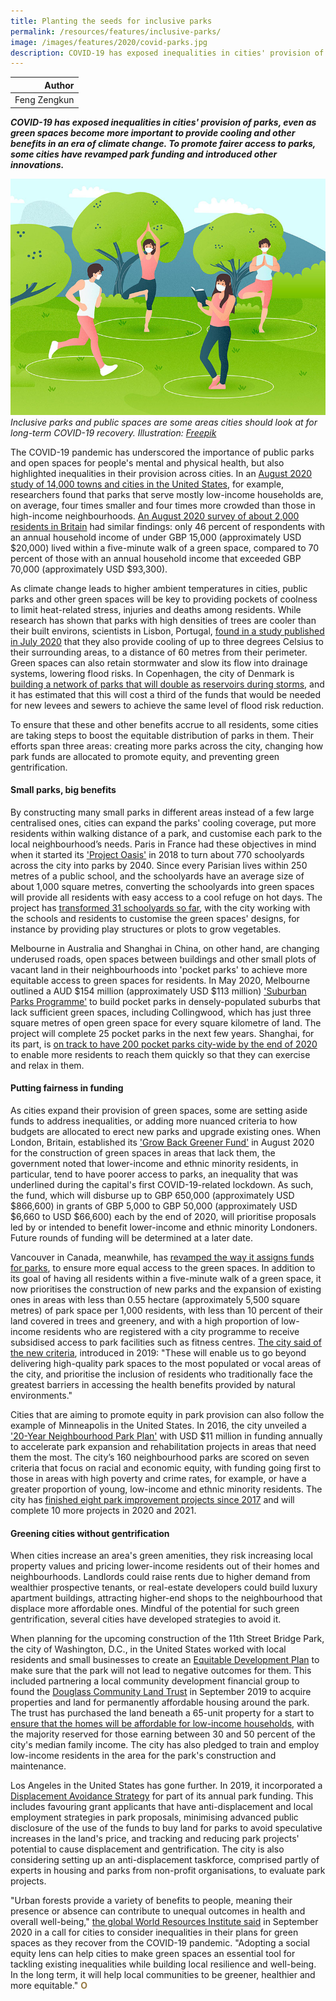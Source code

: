 ```yaml
---
title: Planting the seeds for inclusive parks
permalink: /resources/features/inclusive-parks/
image: /images/features/2020/covid-parks.jpg
description: COVID-19 has exposed inequalities in cities' provision of parks, even as green spaces become more important to provide cooling and other benefits in an era of climate change. To promote fairer access to parks, some cities have revamped park funding and introduced other innovations.
---
```


| Author |
|---:|
| Feng Zengkun |

***COVID-19 has exposed inequalities in cities' provision of parks, even as green spaces become more important to provide cooling and other benefits in an era of climate change. To promote fairer access to parks, some cities have revamped park funding and introduced other innovations.***

![Inclusive parks and public spaces are some areas cities should look at for long-term COVID-19 recovery](/images/features/2020/covid-parks.jpg/)*Inclusive parks and public spaces are some areas cities should look at for long-term COVID-19 recovery. Illustration: [Freepik](http://www.freepik.com)*

The COVID-19 pandemic has underscored the importance of public parks and open spaces for people's mental and physical health, but also highlighted inequalities in their provision across cities. In an [August 2020 study of 14,000 towns and cities in the United States](https://www.theguardian.com/us-news/2020/aug/05/us-parks-minority-neighborhoods-smaller-more-crowded), for example, researchers found that parks that serve mostly low-income households are, on average, four times smaller and four times more crowded than those in high-income neighbourhoods. [An August 2020 survey of about 2,000 residents in Britain](https://www.ramblers.org.uk/news/latest-news/2020/september/the-grass-isnt-greener-for-everyone.aspx) had similar findings: only 46 percent of respondents with an annual household income of under GBP 15,000 (approximately USD $20,000) lived within a five-minute walk of a green space, compared to 70 percent of those with an annual household income that exceeded GBP 70,000 (approximately USD $93,300).

As climate change leads to higher ambient temperatures in cities, public parks and other green spaces will be key to providing pockets of coolness to limit heat-related stress, injuries and deaths among residents. While research has shown that parks with high densities of trees are cooler than their built environs, scientists in Lisbon, Portugal, [found in a study published in July 2020](https://www.sciencedirect.com/science/article/abs/pii/S0048969720316958) that they also provide cooling of up to three degrees Celsius to their surrounding areas, to a distance of 60 metres from their perimeter. Green spaces can also retain stormwater and slow its flow into drainage systems, lowering flood risks. In Copenhagen, the city of Denmark is [building a network of parks that will double as reservoirs during storms](https://www.politico.eu/article/copenhagen-warming-climate-flooding/), and it has estimated that this will cost a third of the funds that would be needed for new levees and sewers to achieve the same level of flood risk reduction.

To ensure that these and other benefits accrue to all residents, some cities are taking steps to boost the equitable distribution of parks in them. Their efforts span three areas: creating more parks across the city, changing how park funds are allocated to promote equity, and preventing green gentrification. 

#### **Small parks, big benefits**

By constructing many small parks in different areas instead of a few large centralised ones, cities can expand the parks' cooling coverage, put more residents within walking distance of a park, and customise each park to the local neighbourhood’s needs. Paris in France had these objectives in mind when it started its ['Project Oasis'](https://citymonitor.ai/community/how-paris-plans-to-protect-its-residents-from-rising-heat) in 2018 to turn about 770 schoolyards across the city into parks by 2040. Since every Parisian lives within 250 metres of a public school, and the schoolyards have an average size of about 1,000 square metres, converting the schoolyards into green spaces will provide all residents with easy access to a cool refuge on hot days. The project has [transformed 31 schoolyards so far](https://www.uia-initiative.eu/en/news/paris-creating-oasis-heart-its-neighborhoods-and-why-more-cities-should-follow), with the city working with the schools and residents to customise the green spaces' designs, for instance by providing play structures or plots to grow vegetables. 

Melbourne in Australia and Shanghai in China, on other hand, are changing underused roads, open spaces between buildings and other small plots of vacant land in their neighbourhoods into 'pocket parks' to achieve more equitable access to green spaces for residents. In May 2020, Melbourne outlined a AUD $154 million (approximately USD $113 million) ['Suburban Parks Programme'](https://www.environment.vic.gov.au/suburban-parks/creating-new-parkland-across-victoria) to build pocket parks in densely-populated suburbs that lack sufficient green spaces, including Collingwood, which has just three square metres of open green space for every square kilometre of land. The project will complete 25 pocket parks in the next few years. Shanghai, for its part, is [on track to have 200 pocket parks city-wide by the end of 2020](https://www.shine.cn/news/in-focus/2009156080/) to enable more residents to reach them quickly so that they can exercise and relax in them.

#### **Putting fairness in funding**

As cities expand their provision of green spaces, some are setting aside funds to address inequalities, or adding more nuanced criteria to how budgets are allocated to erect new parks and upgrade existing ones. When London, Britain, established its ['Grow Back Greener Fund'](https://www.london.gov.uk/sites/default/files/grow_back_greener_fund_grants_guide.pdf) in August 2020 for the construction of green spaces in areas that lack them, the government noted that lower-income and ethnic minority residents, in particular, tend to have poorer access to parks, an inequality that was underlined during the capital's first COVID-19-related lockdown. As such, the fund, which will disburse up to GBP 650,000 (approximately USD $866,600) in grants of GBP 5,000 to GBP 50,000 (approximately USD $6,660 to USD $66,600) each by the end of 2020, will prioritise proposals led by or intended to benefit lower-income and ethnic minority Londoners. Future rounds of funding will be determined at a later date.

Vancouver in Canada, meanwhile, has [revamped the way it assigns funds for parks](https://vancouver.ca/files/cov/vanplay-strategic-bold-moves-report.pdf), to ensure more equal access to the green spaces. In addition to its goal of having all residents within a five-minute walk of a green space, it now prioritises the construction of new parks and the expansion of existing ones in areas with less than 0.55 hectare (approximately 5,500 square metres) of park space per 1,000 residents, with less than 10 percent of their land covered in trees and greenery, and with a high proportion of low-income residents who are registered with a city programme to receive subsidised access to park facilities such as fitness centres. [The city said of the new criteria](https://planh.ca/success-stories/vanplay-planning-equity-vancouvers-parks-and-recreation-services), introduced in 2019: "These will enable us to go beyond delivering high-quality park spaces to the most populated or vocal areas of the city, and prioritise the inclusion of residents who traditionally face the greatest barriers in accessing the health benefits provided by natural environments."

Cities that are aiming to promote equity in park provision can also follow the example of Minneapolis in the United States. In 2016, the city unveiled a ['20-Year Neighbourhood Park Plan'](https://www.minneapolisparks.org/about_us/budget__financial/20-year_neighborhood_park_plan/) with USD $11 million in funding annually to accelerate park expansion and rehabilitation projects in areas that need them the most. The city’s 160 neighbourhood parks are scored on seven criteria that focus on racial and economic equity, with funding going first to those in areas with high poverty and crime rates, for example, or have a greater proportion of young, low-income and ethnic minority residents. The city has [finished eight park improvement projects since 2017](https://www.minneapolisparks.org/news/2020/07/23/20-year-neighborhood-park-plan-npp20-update-capital-investments/) and will complete 10 more projects in 2020 and 2021.

#### **Greening cities without gentrification**

When cities increase an area's green amenities, they risk increasing local property values and pricing lower-income residents out of their homes and neighbourhoods. Landlords could raise rents due to higher demand from wealthier prospective tenants, or real-estate developers could build luxury apartment buildings, attracting higher-end shops to the neighbourhood that displace more affordable ones. Mindful of the potential for such green gentrification, several cities have developed strategies to avoid it. 

When planning for the upcoming construction of the 11th Street Bridge Park, the city of Washington, D.C., in the United States worked with local residents and small businesses to create an [Equitable Development Plan](https://bbardc.org/wp-content/uploads/2018/10/Equitable-Development-Plan_09.04.18.pdf) to make sure that the park will not lead to negative outcomes for them. This included partnering a local community development financial group to found the [Douglass Community Land Trust](http://douglassclt.org/#Mission) in September 2019 to acquire properties and land for permanently affordable housing around the park. The trust has purchased the land beneath a 65-unit property for a start to [ensure that the homes will be affordable for low-income households](https://www.prnewswire.com/news-releases/dhcd-financing-to-preserve-65-affordable-housing-units-in-ward-8-301153594.html), with the majority reserved for those earning between 30 and 50 percent of the city's median family income. The city has also pledged to train and employ low-income residents in the area for the park's construction and maintenance.

Los Angeles in the United States has gone further. In 2019, it incorporated a [Displacement Avoidance Strategy](https://rposd.lacounty.gov/wp-content/uploads/2020/01/Measure-A-GAM__2019.06.12.pdf) for part of its annual park funding. This includes favouring grant applicants that have anti-displacement and local employment strategies in park proposals, minimising advanced public disclosure of the use of the funds to buy land for parks to avoid speculative increases in the land's price, and tracking and reducing park projects' potential to cause displacement and gentrification. The city is also considering setting up an anti-displacement taskforce, comprised partly of experts in housing and parks from non-profit organisations, to evaluate park projects. 

"Urban forests provide a variety of benefits to people, meaning their presence or absence can contribute to unequal outcomes in health and overall well-being," [the global World Resources Institute said](https://www.wri.org/blog/2020/09/green-space-social-equity-cities) in September 2020 in a call for cities to consider inequalities in their plans for green spaces as they recover from the COVID-19 pandemic. "Adopting a social equity lens can help cities to make green spaces an essential tool for tackling existing inequalities while building local resilience and well-being. In the long term, it will help local communities to be greener, healthier and more equitable." **<font color="#967942">O</font>**
